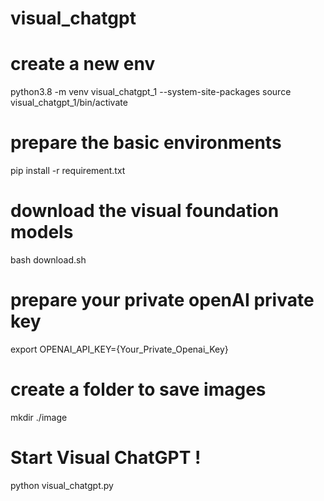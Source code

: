 # visual_chatgpt

# create a new env
python3.8 -m venv visual_chatgpt_1 --system-site-packages
source visual_chatgpt_1/bin/activate

#  prepare the basic environments
pip install -r requirement.txt

# download the visual foundation models
bash download.sh

# prepare your private openAI private key
export OPENAI_API_KEY={Your_Private_Openai_Key}

# create a folder to save images
mkdir ./image

# Start Visual ChatGPT !
python visual_chatgpt.py
